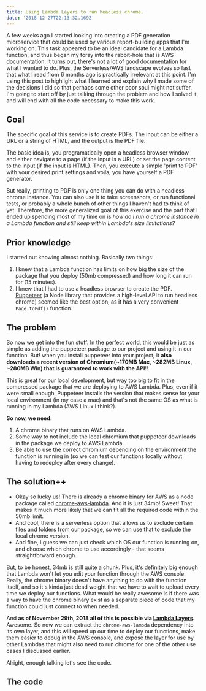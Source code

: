 ```yaml
---
title: Using Lambda Layers to run headless chrome.
date: '2018-12-27T22:13:32.169Z'
---
```


A few weeks ago I started looking into creating a PDF generation microservice that could be used by various report-building apps that I'm working on. This task appeared to be an ideal candidate for a Lambda function, and thus began my foray into the rabbit-hole that is AWS documentation. It turns out, there's not a lot of good documentation for what I wanted to do. Plus, the Serverless/AWS landscape evolves so fast that what I read from 6 months ago is practically irrelevant at this point. I'm using this post to highlight what I learned and explain why I made some of the decisions I did so that perhaps some other poor soul might not suffer. I'm going to start off by just talking through the problem and how I solved it, and will end with all the code necessary to make this work.

## Goal

The specific goal of this service is to create PDFs. The input can be either a URL or a string of HTML, and the output is the PDF file.

The basic idea is, you programatically open a headless browser window and either navigate to a page (if the input is a URL) or set the page content to the input (if the input is HTML). Then, you execute a simple 'print to PDF' with your desired print settings and voila, you have yourself a PDF generator.

But really, printing to PDF is only one thing you can do with a headless chrome instance. You can also use it to take screenshots, or run functional tests, or probably a whole bunch of other things I haven't had to think of yet. Therefore, the more generalized goal of this exercise and the part that I ended up spending most of my time on is *how do I run a chrome instance in a Lambda function and still keep within Lambda's size limitations?*

## Prior knowledge

I started out knowing almost nothing. Basically two things:

1. I knew that a Lambda function has limits on how big the size of the package that you deploy (50mb compressed) and how long it can run for (15 minutes).
2. I knew that I had to use a headless browser to create the PDF. [Puppeteer](https://github.com/GoogleChrome/puppeteer) (a Node library that provides a high-level API to run headless chrome) seemed like the best option, as it has a very convenient `Page.toPdf()` function.

## The problem

So now we get into the fun stuff. In the perfect world, this would be just as simple as adding the puppeteer package to our project and using it in our function. But! when you install puppeteer into your project, it **also downloads a recent version of Chromium(~170MB Mac, ~282MB Linux, ~280MB Win) that is guaranteed to work with the API**!!

This is great for our local development, but way too big to fit in the compressed package that we are deploying to AWS Lambda. Plus, even if it were small enough, Puppeteer installs the version that makes sense for your local environment (in my case a mac) and that's not the same OS as what is running in my Lambda (AWS Linux I think?).

**So now, we need:**

1. A chrome binary that runs on AWS Lambda.
2. Some way to not include the local chromium that puppeteer downloads in the package we deploy to AWS Lambda.
3. Be able to use the correct chromium depending on the environment the function is running in (so we can test our functions locally without having to redeploy after every change).

## The solution++

* Okay so lucky us! There is already a chrome binary for AWS as a node package called [chrome-aws-lambda](https://www.npmjs.com/package/chrome-aws-lambda). And it is just 34mb! Sweet! That makes it much more likely that we can fit all the required code within the 50mb limit.
* And cool, there is a serverless option that allows us to exclude certain files and folders from our package, so we can use that to exclude the local chrome version.
* And fine, I guess we can just check which OS our function is running on, and choose which chrome to use accordingly - that seems straightforward enough.

But, to be honest, 34mb is still quite a chunk. Plus, it's definitely big enough that Lambda won't let you edit your function through the AWS console. Really, the chrome binary doesn't have anything to do with the function itself, and so it's kinda just dead weight that we have to wait to upload every time we deploy our functions. What would be really awesome is if there was a way to have the chrome binary exist as a separate piece of code that my function could just connect to when needed.

And **as of November 29th, 2018 all of this is possible via [Lambda Layers](https://docs.aws.amazon.com/lambda/latest/dg/configuration-layers.html).** Awesome. So now we can extract the `chrome-aws-lambda` dependency into its own layer, and this will speed up our time to deploy our functions, make them easier to debug in the AWS console, and expose the layer for use by other Lambdas that might also need to run chrome for one of the other use cases I discussed earlier.

Alright, enough talking let's see the code.

## The code